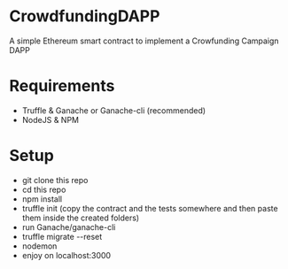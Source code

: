 # CrowdfundingDAPP
A simple Ethereum smart contract to implement a Crowfunding Campaign DAPP

# Requirements
- Truffle & Ganache or Ganache-cli (recommended)
- NodeJS & NPM

# Setup
- git clone this repo
- cd this repo
- npm install
- truffle init (copy the contract and the tests somewhere and then paste them inside the created folders)
- run Ganache/ganache-cli
- truffle migrate --reset
- nodemon
- enjoy on localhost:3000
